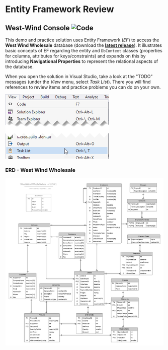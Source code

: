 # Entity Framework Review

## West-Wind Console ![Code](https://img.shields.io/badge/Code%20Status-Demo%20|%20Practice-blueviolet?logo=Visual%20Studio%20Code&labelColor=indigo)

This demo and practice solution uses Entity Framework (*EF*) to access the **West Wind Wholesale** database (download the [**latest release**](https://github.com/dgilleland/West-Wind-Wholesale/releases)). It illustrates basic concepts of EF regarding the entity and `DbContext` classes (properties for columns, attributes for keys/constraints) and expands on this by introducing **Navigational Properties** to represent the relational aspects of the database.

When you open the solution in Visual Studio, take a look at the "TODO" messages (under the *View* menu, select *Task List*). There you will find references to review items and practice problems you can do on your own.

![Task List](./vs-task-list.png)

### ERD - West Wind Wholesale

![ERD](https://raw.githubusercontent.com/dgilleland/West-Wind-Wholesale/master/Design/Diagrams-WestWindERD.png)
